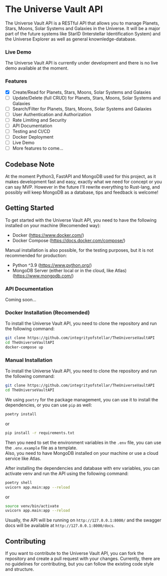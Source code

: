 # The Universe Vault API
The Universe Vault API is a RESTful API that allows you to manage Planets, Stars, Moons, Solar Systems and Galaxies in the Universe.
It will be a major part of the future systems like StarID (Interstellar Identification System) and the Universe Explorer as well as general knownledge-database.

### Live Demo
The Universe Vault API is currently under development and there is no live demo available at the moment.

### Features
- [x] Create/Read for Planets, Stars, Moons, Solar Systems and Galaxies
- [ ] Update/Delete (full CRUD) for Planets, Stars, Moons, Solar Systems and Galaxies
- [ ] Search/Filter for Planets, Stars, Moons, Solar Systems and Galaxies
- [ ] User Authentication and Authorization
- [ ] Rate Limiting and Security
- [ ] API Documentation
- [ ] Testing and CI/CD
- [ ] Docker Deployment
- [ ] Live Demo
- [ ] More features to come...
## Codebase Note
At the moment Python3, FastAPI and MongoDB used for this project, as it makes development fast and easy, exactly what we need for concept or you can say MVP.
However in the future I'll rewrite everything to Rust-lang, and possibly will keep MongoDB as a database, tips and feedback is welcome!

## Getting Started
To get started with the Universe Vault API, you need to have the following installed on your machine (Recomended way):
- Docker (https://www.docker.com/)
- Docker Compose (https://docs.docker.com/compose/)

Manual installation is also possible, for the testing purposes, but it is not recommended for production:
- Python ^3.9 (https://www.python.org/)
- MongoDB Server (either local or in the cloud, like Atlas) (https://www.mongodb.com/)

### API Documentation 
Coming soon...

### Docker Installation (Recomended)
To install the Universe Vault API, you need to clone the repository and run the following command:
```bash
git clone https://github.com/integrityofstellar/TheUniverseVaultAPI
cd TheUniverseVaultAPI
docker-compose up
```

### Manual Installation
To install the Universe Vault API, you need to clone the repository and run the following command:
```bash
git clone https://github.com/integrityofstellar/TheUniverseVaultAPI
cd TheUniverseVaultAPI
```
We using `poetry` for the package management, you can use it to install the dependencies, or you can use `pip` as well:
```bash
poetry install
```
or
```bash
pip install -r requirements.txt
```
Then you need to set the environment variables in the `.env` file, you can use the `.env.example` file as a template.  
Also, you need to have MongoDB installed on your machine or use a cloud service like Atlas.

After installing the dependencies and database with env variables, you can activate venv and run the API using the following command:
```bash
poetry shell
uvicorn app.main:app --reload
```
or
```bash
source venv/bin/activate
uvicorn app.main:app --reload
```

Usually, the API will be running on `http://127.0.0.1:8000/` and the swagger docs will be available at `http://127.0.0.1:8000/docs`.

## Contributing
If you want to contribute to the Universe Vault API, you can fork the repository and create a pull request with your changes.
Currently, there are no guidelines for contributing, but you can follow the existing code style and structure.
